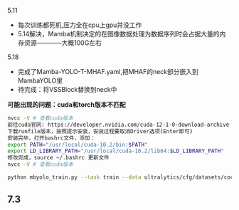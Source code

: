 5.11
- 每次训练都死机,压力全在cpu上gpu并没工作
- 5.14解决，Mamba机制决定的在图像数据处理为数据序列时会占据大量的内存资源————大概100G左右

5.18
- 完成了Mamba-YOLO-T-MHAF.yaml,把MHAF的neck部分嵌入到MambaYOLO里
- 待完成：将VSSBlock替换到neck中

**可能出现的问题：cuda和torch版本不匹配**
```bash
nvcc -V # 查看cuda版本
前往cuda官网: https://developer.nvidia.com/cuda-12-1-0-download-archive
下载runfile版本，按照提示安装，安装过程要取消Driver选项(Enter即可)
安装完毕，打开bashrc文件，添加：
export PATH="/usr/local/cuda-10.2/bin:$PATH" 
export LD_LIBRARY_PATH="/usr/local/cuda-10.2/lib64:$LD_LIBRARY_PATH" 
修改完成，source ~/.bashrc 更新文件
nvcc -V # 查看cuda版本
```


```bash
python mbyolo_train.py --task train --data ultralytics/cfg/datasets/coco.yaml --config ultralytics/cfg/models/mamba-yolo/Mamba-YOLO-T-MHAF.yaml --amp  --project ./output_dir/mscoco --name mambayolo_MHAF --batch_size 32  --device 0,1,2,3 --workers 36
```

7.3
- 